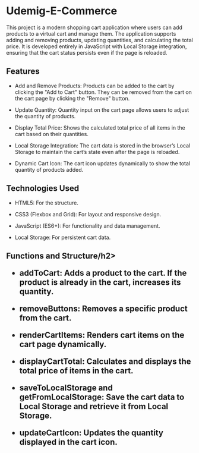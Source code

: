 <h1>Udemig-E-Commerce</h1>

This project is a modern shopping cart application where users can add products to a virtual cart and manage them. The application supports adding and removing products, updating quantities, and calculating the total price. It is developed entirely in JavaScript with Local Storage integration, ensuring that the cart status persists even if the page is reloaded.

<h2>Features</h2>

- Add and Remove Products: Products can be added to the cart by clicking the "Add to Cart" button. They can be removed from the cart on the cart page by clicking the "Remove" button.

- Update Quantity: Quantity input on the cart page allows users to adjust the quantity of products.

- Display Total Price: Shows the calculated total price of all items in the cart based on their quantities.

- Local Storage Integration: The cart data is stored in the browser’s Local Storage to maintain the cart’s state even after the page is reloaded.

- Dynamic Cart Icon: The cart icon updates dynamically to show the total quantity of products added.

<h2>Technologies Used</h2>

- HTML5: For the structure.

- CSS3 (Flexbox and Grid): For layout and responsive design.

- JavaScript (ES6+): For functionality and data management.

- Local Storage: For persistent cart data.

<h2>Functions and Structure/h2>

- addToCart: Adds a product to the cart. If the product is already in the cart, increases its quantity.

- removeButtons: Removes a specific product from the cart.

- renderCartItems: Renders cart items on the cart page dynamically.

- displayCartTotal: Calculates and displays the total price of items in the cart.

- saveToLocalStorage and getFromLocalStorage: Save the cart data to Local Storage and retrieve it from Local Storage.

- updateCartIcon: Updates the quantity displayed in the cart icon.
